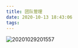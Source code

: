 ```yaml
---
title: 团队管理
date: 2020-10-13 18:43:06
tags:
---
```


![20201029201557](http://cdn.b5mang.com/20201029201557.png)